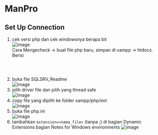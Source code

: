# ManPro

## Set Up Connection
1. cek versi php dan cek windowsnya berapa bit <br>
![image](https://user-images.githubusercontent.com/44316758/67177368-7876c780-f3f8-11e9-8ba9-141191b2e2a6.png) <br>
Cara Mengecheck -> buat file php baru, simpan di xampp -> htdocs. Berisi 
<pre><?php echo phpinfo();?></pre> <br>
2. buka file SQLSRV_Readme <br>
![image](https://user-images.githubusercontent.com/44316758/67177420-9fcd9480-f3f8-11e9-9105-81cedee45c47.png) <br>
3. pilih driver file dan pilih yang thread safe <br>
![image](https://user-images.githubusercontent.com/44316758/67177438-ba077280-f3f8-11e9-96d0-ad2f4ca3460f.png) <br>
4. copy file yang dipilih ke folder xampp/php/ext <br>
![image](https://user-images.githubusercontent.com/44316758/67177481-ef13c500-f3f8-11e9-91ac-f7cbcc9bde95.png) <br>
5. buka file php.ini <br>
![image](https://user-images.githubusercontent.com/44316758/67177507-094da300-f3f9-11e9-859a-343c9d0c562c.png) <br>
6. tambahkan `extension=<nama_file>` (tanpa ;) di bagian Dynamic Extensions bagian Notes for Windows environments
![image](https://user-images.githubusercontent.com/44316758/67177541-25e9db00-f3f9-11e9-9d2a-b267db8a6c7f.png)
